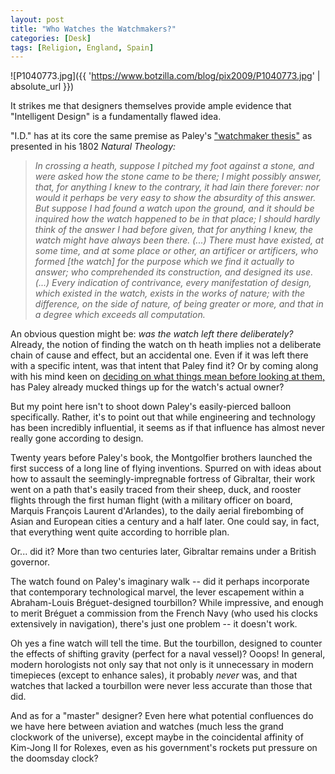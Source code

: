```yaml
---
layout: post
title: "Who Watches the Watchmakers?"
categories: [Desk]
tags: [Religion, England, Spain]
---
```



![P1040773.jpg]({{ 'https://www.botzilla.com/blog/pix2009/P1040773.jpg' | absolute_url }})


It strikes me that designers themselves provide ample evidence that "Intelligent Design" is a fundamentally flawed idea.


<!--more-->
"I.D." has at its core the same premise as Paley's <a href="http://en.wikipedia.org/wiki/Watchmaker_analogy">"watchmaker thesis"</a> as presented in his 1802 <i>Natural Theology:</i>

<blockquote><i>In crossing a heath, suppose I pitched my foot against a stone, and were asked how the stone came to be there; I might possibly answer, that, for anything I knew to the contrary, it had lain there forever: nor would it perhaps be very easy to show the absurdity of this answer. But suppose I had found a watch upon the ground, and it should be inquired how the watch happened to be in that place; I should hardly think of the answer I had before given, that for anything I knew, the watch might have always been there. (...) There must have existed, at some time, and at some place or other, an artificer or artificers, who formed [the watch] for the purpose which we find it actually to answer; who comprehended its construction, and designed its use. (...) Every indication of contrivance, every manifestation of design, which existed in the watch, exists in the works of nature; with the difference, on the side of nature, of being greater or more, and that in a degree which exceeds all computation.</i></blockquote>

An obvious question might be: <i>was the watch left there deliberately?</i> Already, the notion of finding the watch on th heath implies not a deliberate chain of cause and effect, but an accidental one. Even if it was left there with a specific intent, was that intent that Paley find it? Or by coming along with his mind keen on <a href="http://en.wikipedia.org/wiki/Natural_Theology">deciding on what things mean before looking at them,</a> has Paley already mucked things up for the watch's actual owner?

But my point here isn't to shoot down Paley's easily-pierced balloon specifically. Rather, it's to point out that while engineering and technology has been incredibly influential, it seems as if that influence has almost never really gone according to design.

Twenty years before Paley's book, the Montgolfier brothers launched the first success of a long line of flying inventions. Spurred on with ideas about how to assault the seemingly-impregnable fortress of Gibraltar, their work went on a path that's easily traced from their sheep, duck, and rooster flights through the first human flight (with a military officer on board, Marquis Fran&ccedil;ois Laurent d'Arlandes), to the daily aerial firebombing of Asian and European cities a century and a half later. One could say, in fact, that everything went quite according to horrible plan.

Or... did it? More than two centuries later, Gibraltar remains under a British governor.

The watch found on Paley's imaginary walk -- did it perhaps incorporate that contemporary technological marvel, the lever escapement within a Abraham-Louis  Br&eacute;guet-designed tourbillon? While impressive, and enough to merit Br&eacute;guet a commission from the French Navy (who used his clocks extensively in navigation), there's just one problem -- it doesn't work.

Oh yes a fine watch will tell the time. But the tourbillon, designed to counter the effects of shifting gravity (perfect for a naval vessel)? Ooops! In general, modern horologists not only say that not only is it unnecessary in modern timepieces (except to enhance sales), it probably <i>never</i> was, and that watches that lacked a tourbillon were never less accurate than those that did.

And as for a "master" designer? Even here what potential confluences do we have here between aviation and watches (much less the grand clockwork of the universe), except maybe in the coincidental affinity of Kim-Jong Il for Rolexes, even as his government's rockets put pressure on the doomsday clock?

